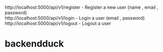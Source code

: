 <!-- describe routes and endpoints here  -->
http://localhost:5000/api/v1/register - Register a new user (name , email , password) <br/>
http://localhost:5000/api/v1/login - Login a user (email , password) <br/> 
http://localhost:5000/api/v1/logout - Logout a user <br/>

# backendduck
